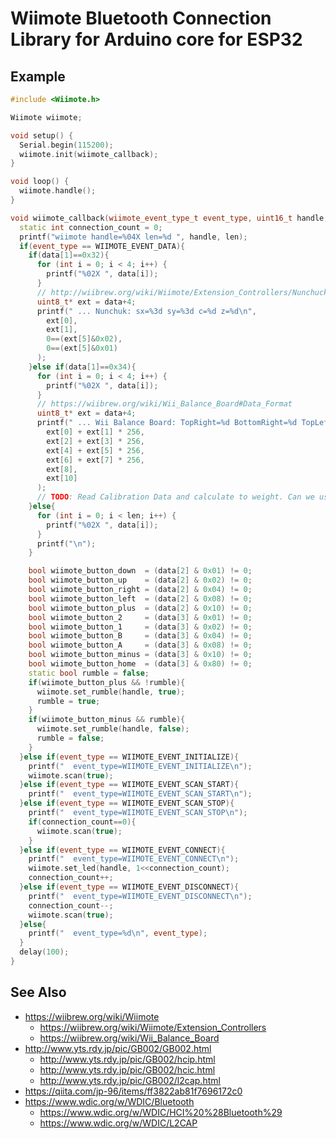 # Wiimote Bluetooth Connection Library for Arduino core for ESP32

## Example

```WiimoteDemo.ino.cpp
#include <Wiimote.h>

Wiimote wiimote;

void setup() {
  Serial.begin(115200);
  wiimote.init(wiimote_callback);
}

void loop() {
  wiimote.handle();
}

void wiimote_callback(wiimote_event_type_t event_type, uint16_t handle, uint8_t *data, size_t len) {
  static int connection_count = 0;
  printf("wiimote handle=%04X len=%d ", handle, len);
  if(event_type == WIIMOTE_EVENT_DATA){
    if(data[1]==0x32){
      for (int i = 0; i < 4; i++) {
        printf("%02X ", data[i]);
      }
      // http://wiibrew.org/wiki/Wiimote/Extension_Controllers/Nunchuck
      uint8_t* ext = data+4;
      printf(" ... Nunchuk: sx=%3d sy=%3d c=%d z=%d\n",
        ext[0],
        ext[1],
        0==(ext[5]&0x02),
        0==(ext[5]&0x01)
      );
    }else if(data[1]==0x34){
      for (int i = 0; i < 4; i++) {
        printf("%02X ", data[i]);
      }
      // https://wiibrew.org/wiki/Wii_Balance_Board#Data_Format
      uint8_t* ext = data+4;
      printf(" ... Wii Balance Board: TopRight=%d BottomRight=%d TopLeft=%d BottomLeft=%d Temperature=%d BatteryLevel=0x%02x\n",
        ext[0] + ext[1] * 256,
        ext[2] + ext[3] * 256,
        ext[4] + ext[5] * 256,
        ext[6] + ext[7] * 256,
        ext[8],
        ext[10]
      );
      // TODO: Read Calibration Data and calculate to weight. Can we use _read_memory?
    }else{
      for (int i = 0; i < len; i++) {
        printf("%02X ", data[i]);
      }
      printf("\n");
    }

    bool wiimote_button_down  = (data[2] & 0x01) != 0;
    bool wiimote_button_up    = (data[2] & 0x02) != 0;
    bool wiimote_button_right = (data[2] & 0x04) != 0;
    bool wiimote_button_left  = (data[2] & 0x08) != 0;
    bool wiimote_button_plus  = (data[2] & 0x10) != 0;
    bool wiimote_button_2     = (data[3] & 0x01) != 0;
    bool wiimote_button_1     = (data[3] & 0x02) != 0;
    bool wiimote_button_B     = (data[3] & 0x04) != 0;
    bool wiimote_button_A     = (data[3] & 0x08) != 0;
    bool wiimote_button_minus = (data[3] & 0x10) != 0;
    bool wiimote_button_home  = (data[3] & 0x80) != 0;
    static bool rumble = false;
    if(wiimote_button_plus && !rumble){
      wiimote.set_rumble(handle, true);
      rumble = true;
    }
    if(wiimote_button_minus && rumble){
      wiimote.set_rumble(handle, false);
      rumble = false;
    }
  }else if(event_type == WIIMOTE_EVENT_INITIALIZE){
    printf("  event_type=WIIMOTE_EVENT_INITIALIZE\n");
    wiimote.scan(true);
  }else if(event_type == WIIMOTE_EVENT_SCAN_START){
    printf("  event_type=WIIMOTE_EVENT_SCAN_START\n");
  }else if(event_type == WIIMOTE_EVENT_SCAN_STOP){
    printf("  event_type=WIIMOTE_EVENT_SCAN_STOP\n");
    if(connection_count==0){
      wiimote.scan(true);
    }
  }else if(event_type == WIIMOTE_EVENT_CONNECT){
    printf("  event_type=WIIMOTE_EVENT_CONNECT\n");
    wiimote.set_led(handle, 1<<connection_count);
    connection_count++;
  }else if(event_type == WIIMOTE_EVENT_DISCONNECT){
    printf("  event_type=WIIMOTE_EVENT_DISCONNECT\n");
    connection_count--;
    wiimote.scan(true);
  }else{
    printf("  event_type=%d\n", event_type);
  }
  delay(100);
}
```

## See Also
- https://wiibrew.org/wiki/Wiimote
  - https://wiibrew.org/wiki/Wiimote/Extension_Controllers
  - https://wiibrew.org/wiki/Wii_Balance_Board
- http://www.yts.rdy.jp/pic/GB002/GB002.html
	- http://www.yts.rdy.jp/pic/GB002/hcip.html
	- http://www.yts.rdy.jp/pic/GB002/hcic.html
	- http://www.yts.rdy.jp/pic/GB002/l2cap.html
- https://qiita.com/jp-96/items/ff3822ab81f7696172c0
- https://www.wdic.org/w/WDIC/Bluetooth
	- https://www.wdic.org/w/WDIC/HCI%20%28Bluetooth%29
	- https://www.wdic.org/w/WDIC/L2CAP
